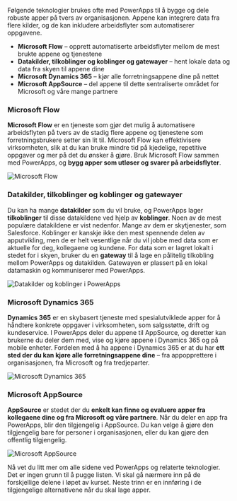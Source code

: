 Følgende teknologier brukes ofte med PowerApps til å bygge og dele robuste apper på tvers av organisasjonen. Appene kan integrere data fra flere kilder, og de kan inkludere arbeidsflyter som automatiserer oppgavene. 

* **Microsoft Flow** – opprett automatiserte arbeidsflyter mellom de mest brukte appene og tjenestene
* **Datakilder, tilkoblinger og koblinger og gatewayer** – hent lokale data og data fra skyen til appene dine
* **Microsoft Dynamics 365** – kjør alle forretningsappene dine på nettet
* **Microsoft AppSource** – del appene til dette sentraliserte området for Microsoft og våre mange partnere

### <a name="microsoft-flow"></a>Microsoft Flow
**Microsoft Flow** er en tjeneste som gjør det mulig å automatisere arbeidsflyten på tvers av de stadig flere appene og tjenestene som forretningsbrukere setter sin lit til. Microsoft Flow kan effektivisere virksomheten, slik at du kan bruke mindre tid på kjedelige, repetitive oppgaver og mer på det du ønsker å gjøre. Bruk Microsoft Flow sammen med PowerApps, og **bygg apper som utløser og svarer på arbeidsflyter**.

![Microsoft Flow](./media/learning-powerapps-parts/powerapps-flow.png)

### <a name="data-sources-connections-and-connectors-and-gateways"></a>Datakilder, tilkoblinger og koblinger og gatewayer
Du kan ha mange **datakilder** som du vil bruke, og PowerApps lager **tilkoblinger** til disse datakildene ved hjelp av **koblinger**. Noen av de mest populære datakildene er vist nedenfor. Mange av dem er skytjenester, som Salesforce. Koblinger er kanskje ikke den mest spennende delen av apputvikling, men de er helt vesentlige når du vil jobbe med data som er aktuelle for deg, kollegaene og kundene. For data som er lagret lokalt i stedet for i skyen, bruker du en **gateway** til å lage en pålitelig tilkobling mellom PowerApps og datakilden. Gatewayen er plassert på en lokal datamaskin og kommuniserer med PowerApps.

![Datakilder og koblinger i PowerApps](./media/learning-powerapps-parts/powerapps-data.png)

### <a name="microsoft-dynamics-365"></a>Microsoft Dynamics 365
**Dynamics 365** er en skybasert tjeneste med spesialutviklede apper for å håndtere konkrete oppgaver i virksomheten, som salgsstøtte, drift og kundeservice. I PowerApps deler du appene til AppSource, og deretter kan brukerne du deler dem med, vise og kjøre appene i Dynamics 365 og på mobile enheter. Fordelen med å ha appene i Dynamics 365 er at du har **ett sted der du kan kjøre alle forretningsappene dine** – fra appopprettere i organisasjonen, fra Microsoft og fra tredjeparter.

![Microsoft Dynamics 365](./media/learning-powerapps-parts/powerapps-dynamics.png)

### <a name="microsoft-appsource"></a>Microsoft AppSource
**AppSource** er stedet der du **enkelt kan finne og evaluere apper fra kollegaene dine og fra Microsoft og våre partnere**. Når du deler en app fra PowerApps, blir den tilgjengelig i AppSource. Du kan velge å gjøre den tilgjengelig bare for personer i organisasjonen, eller du kan gjøre den offentlig tilgjengelig.

![Microsoft AppSource](./media/learning-powerapps-parts/powerapps-appsource.png)

Nå vet du litt mer om alle sidene ved PowerApps og relaterte teknologier. Det er ingen grunn til å pugge listen. Vi skal gå nærmere inn på de forskjellige delene i løpet av kurset. Neste trinn er en innføring i de tilgjengelige alternativene når du skal lage apper.

